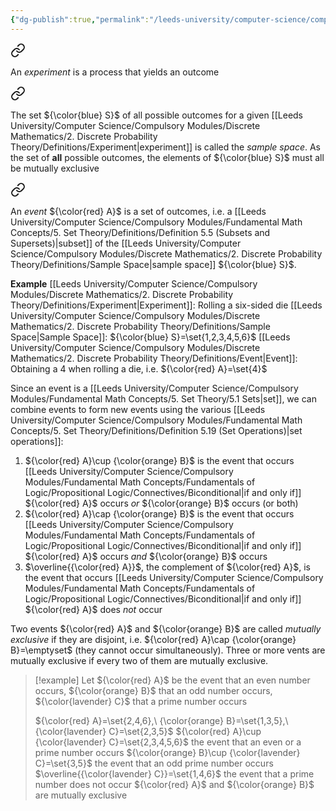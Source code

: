 ```yaml
---
{"dg-publish":true,"permalink":"/leeds-university/computer-science/compulsory-modules/discrete-mathematics/2-discrete-probability-theory/2-discrete-probability-theory/"}
---
```



<div class="transclusion internal-embed is-loaded"><a class="markdown-embed-link" href="/leeds-university/computer-science/compulsory-modules/discrete-mathematics/2-discrete-probability-theory/definitions/experiment/#def" aria-label="Open link"><svg xmlns="http://www.w3.org/2000/svg" width="24" height="24" viewBox="0 0 24 24" fill="none" stroke="currentColor" stroke-width="2" stroke-linecap="round" stroke-linejoin="round" class="svg-icon lucide-link"><path d="M10 13a5 5 0 0 0 7.54.54l3-3a5 5 0 0 0-7.07-7.07l-1.72 1.71"></path><path d="M14 11a5 5 0 0 0-7.54-.54l-3 3a5 5 0 0 0 7.07 7.07l1.71-1.71"></path></svg></a><div class="markdown-embed">




An *experiment* is a process that yields an outcome 

</div></div>


<div class="transclusion internal-embed is-loaded"><a class="markdown-embed-link" href="/leeds-university/computer-science/compulsory-modules/discrete-mathematics/2-discrete-probability-theory/definitions/sample-space/#def" aria-label="Open link"><svg xmlns="http://www.w3.org/2000/svg" width="24" height="24" viewBox="0 0 24 24" fill="none" stroke="currentColor" stroke-width="2" stroke-linecap="round" stroke-linejoin="round" class="svg-icon lucide-link"><path d="M10 13a5 5 0 0 0 7.54.54l3-3a5 5 0 0 0-7.07-7.07l-1.72 1.71"></path><path d="M14 11a5 5 0 0 0-7.54-.54l-3 3a5 5 0 0 0 7.07 7.07l1.71-1.71"></path></svg></a><div class="markdown-embed">




The set ${\color{blue} S}$ of all possible outcomes for a given [[Leeds University/Computer Science/Compulsory Modules/Discrete Mathematics/2. Discrete Probability Theory/Definitions/Experiment\|experiment]] is called the *sample space*. As the set of **all** possible outcomes, the elements of ${\color{blue} S}$ must all be mutually exclusive 

</div></div>


<div class="transclusion internal-embed is-loaded"><a class="markdown-embed-link" href="/leeds-university/computer-science/compulsory-modules/discrete-mathematics/2-discrete-probability-theory/definitions/event/#def" aria-label="Open link"><svg xmlns="http://www.w3.org/2000/svg" width="24" height="24" viewBox="0 0 24 24" fill="none" stroke="currentColor" stroke-width="2" stroke-linecap="round" stroke-linejoin="round" class="svg-icon lucide-link"><path d="M10 13a5 5 0 0 0 7.54.54l3-3a5 5 0 0 0-7.07-7.07l-1.72 1.71"></path><path d="M14 11a5 5 0 0 0-7.54-.54l-3 3a5 5 0 0 0 7.07 7.07l1.71-1.71"></path></svg></a><div class="markdown-embed">




An *event* ${\color{red} A}$ is a set of outcomes, i.e. a [[Leeds University/Computer Science/Compulsory Modules/Fundamental Math Concepts/5. Set Theory/Definitions/Definition 5.5 (Subsets and Supersets)\|subset]] of the [[Leeds University/Computer Science/Compulsory Modules/Discrete Mathematics/2. Discrete Probability Theory/Definitions/Sample Space\|sample space]] ${\color{blue} S}$. 

</div></div>


**Example**
[[Leeds University/Computer Science/Compulsory Modules/Discrete Mathematics/2. Discrete Probability Theory/Definitions/Experiment\|Experiment]]: Rolling a six-sided die
[[Leeds University/Computer Science/Compulsory Modules/Discrete Mathematics/2. Discrete Probability Theory/Definitions/Sample Space\|Sample Space]]: ${\color{blue} S}=\set{1,2,3,4,5,6}$
[[Leeds University/Computer Science/Compulsory Modules/Discrete Mathematics/2. Discrete Probability Theory/Definitions/Event\|Event]]: Obtaining a 4 when rolling a die, i.e. ${\color{red} A}=\set{4}$

Since an event is a [[Leeds University/Computer Science/Compulsory Modules/Fundamental Math Concepts/5. Set Theory/5.1 Sets\|set]], we can combine events to form new events using the various [[Leeds University/Computer Science/Compulsory Modules/Fundamental Math Concepts/5. Set Theory/Definitions/Definition 5.19 (Set Operations)\|set operations]]:
1. ${\color{red} A}\cup {\color{orange} B}$ is the event that occurs [[Leeds University/Computer Science/Compulsory Modules/Fundamental Math Concepts/Fundamentals of Logic/Propositional Logic/Connectives/Biconditional\|if and only if]] ${\color{red} A}$ occurs *or* ${\color{orange} B}$ occurs (or both)
2. ${\color{red} A}\cap {\color{orange} B}$ is the event that occurs [[Leeds University/Computer Science/Compulsory Modules/Fundamental Math Concepts/Fundamentals of Logic/Propositional Logic/Connectives/Biconditional\|if and only if]] ${\color{red} A}$ occurs *and* ${\color{orange} B}$ occurs
3. $\overline{{\color{red} A}}$, the complement of ${\color{red} A}$, is the event that occurs [[Leeds University/Computer Science/Compulsory Modules/Fundamental Math Concepts/Fundamentals of Logic/Propositional Logic/Connectives/Biconditional\|if and only if]] ${\color{red} A}$ does *not* occur

Two events ${\color{red} A}$ and ${\color{orange} B}$ are called *mutually exclusive* if they are disjoint, i.e. ${\color{red} A}\cap {\color{orange} B}=\emptyset$ (they cannot occur simultaneously). Three or more vents are mutually exclusive if every two of them are mutually exclusive.

>[!example] 
>Let ${\color{red} A}$ be the event that an even number occurs, ${\color{orange} B}$ that an odd number occurs, ${\color{lavender} C}$ that a prime number occurs
>
>${\color{red} A}=\set{2,4,6},\ {\color{orange} B}=\set{1,3,5},\ {\color{lavender} C}=\set{2,3,5}$
>${\color{red} A}\cup {\color{lavender} C}=\set{2,3,4,5,6}$ the event that an even or a prime number occurs
>${\color{orange} B}\cup {\color{lavender} C}=\set{3,5}$ the event that an odd prime number occurs
>$\overline{{\color{lavender} C}}=\set{1,4,6}$ the event that a prime number does not occur
>${\color{red} A}$ and ${\color{orange} B}$ are mutually exclusive

